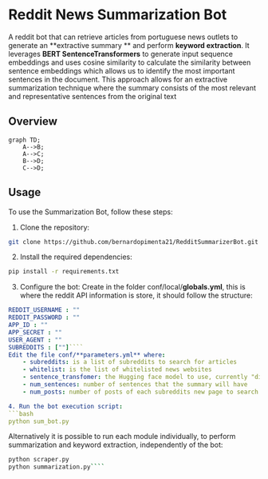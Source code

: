 # Reddit News Summarization Bot

A reddit bot that can retrieve articles from portuguese news outlets to generate an **extractive summary ** and perform **keyword extraction**.
It leverages **BERT SentenceTransformers** to generate input sequence embeddings and uses cosine similarity to calculate the similarity between sentence embeddings which allows us to identify the most important sentences in the document. This approach allows for an extractive summarization technique where the summary consists of the most relevant and representative sentences from the original text

## Overview

```mermaid
graph TD;
    A-->B;
    A-->C;
    B-->D;
    C-->D;
```


## Usage

To use the Summarization Bot, follow these steps:

1. Clone the repository:
```bash
git clone https://github.com/bernardopimenta21/RedditSummarizerBot.git
```

2. Install the required dependencies:
```bash
pip install -r requirements.txt
```

3. Configure the bot:
Create in the folder conf/local/**globals.yml**, this is where the reddit API information is store, it should follow the structure:
```yaml
REDDIT_USERNAME : ""
REDDIT_PASSWORD : ""
APP_ID : ""
APP_SECRET : ""
USER_AGENT : ""
SUBREDDITS : [""]````
Edit the file conf/**parameters.yml** where:
	- subreddits: is a list of subreddits to search for articles
	- whitelist: is the list of whitelisted news websites
	- sentence_transfomer: the Hugging face model to use, currently "distilbert-base-nli-stsb-mean-tokens" is employed
	- num_sentences: number of sentences that the summary will have
	- num_posts: number of posts of each subreddits new page to search for news articles in each run

4. Run the bot execution script:
```bash
python sum_bot.py
```
Alternatively it is possible to run each module individually, to perform summarization and keyword extraction, independently of the bot:
```bash
python scraper.py
python summarization.py````

```

